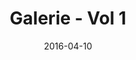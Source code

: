 ---
title: Galerie - Vol 1
date: 2016-04-10
summary_markdown: >
  Galerie Magazine ad, Vol 1. Galerie magazine is the "People magazine for the art world, " it invites the reader to see sensational homes, the artwork displayed in it, and the bio on the artist. Galerie Magazine is a fresh voice in the arts and shelter space. ​​
featured_image: /uploads/2016-04-10.jpg
---